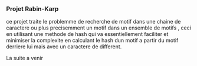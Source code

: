 ### Projet Rabin-Karp 

ce projet traite le problemme de recherche de motif dans une chaine de caractere ou plus precisemment un motif dans un ensemble de motifs , 
ceci en utilisant une methode de hash qui va essentiellement faciliter et minimiser la complexite en calculant le hash dun motif a partir du motif derriere lui mais avec un caractere de different.

La suite a venir 